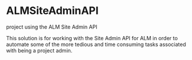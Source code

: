 # ALMSiteAdminAPI
project using the ALM Site Admin API

This solution is for working with the Site Admin API for ALM in order to automate
some of the more tedious and time consuming tasks associated with being a project
admin.

